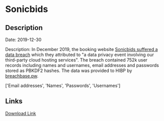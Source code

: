 # Sonicbids

## Description

Date: 2019-12-30

Description:
In December 2019, the booking website <a href="https://oag.ca.gov/system/files/Sonicbids%20-%20%20CA.pdf" target="_blank" rel="noopener">Sonicbids suffered a data breach</a> which they attributed to &quot;a data privacy event involving our third-party cloud hosting services&quot;. The breach contained 752k user records including names and usernames, email addresses and passwords stored as PBKDF2 hashes. The data was provided to HIBP by <a href="https://breachbase.pw/" target="_blank" rel="noopener">breachbase.pw</a>.


['Email addresses', 'Names', 'Passwords', 'Usernames']

## Links

[Download Link](https://link-to.net/1229997/169.87458183626237/dynamic/?r=aHR0cHM6Ly93d3cubWVkaWFmaXJlLmNvbS92aWV3L2pKM1QwQ1JMSmg3QzRnQi9zb25pY2JpZHMuY29tL2ZpbGU=)